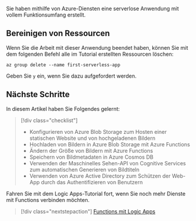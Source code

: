 Sie haben mithilfe von Azure-Diensten eine serverlose Anwendung mit vollem Funktionsumfang erstellt.

## <a name="clean-up-resources"></a>Bereinigen von Ressourcen

Wenn Sie die Arbeit mit dieser Anwendung beendet haben, können Sie mit dem folgenden Befehl alle im Tutorial erstellten Ressourcen löschen:

```azurecli
az group delete --name first-serverless-app
```

Geben Sie `y` ein, wenn Sie dazu aufgefordert werden.  

## <a name="next-steps"></a>Nächste Schritte

In diesem Artikel haben Sie Folgendes gelernt:
> [!div class="checklist"]
> * Konfigurieren von Azure Blob Storage zum Hosten einer statischen Website und von hochgeladenen Bildern
> * Hochladen von Bildern in Azure Blob Storage mit Azure Functions
> * Ändern der Größe von Bildern mit Azure Functions
> * Speichern von Bildmetadaten in Azure Cosmos DB
> * Verwenden der Maschinelles Sehen-API von Cognitive Services zum automatischen Generieren von Bildtiteln
> * Verwenden von Azure Active Directory zum Schützen der Web-App durch das Authentifizieren von Benutzern

Fahren Sie mit dem Logic Apps-Tutorial fort, wenn Sie noch mehr Dienste mit Functions verbinden möchten. 

> [!div class="nextstepaction"]
> [Functions mit Logic Apps](https://docs.microsoft.com/azure/azure-functions/functions-twitter-email)